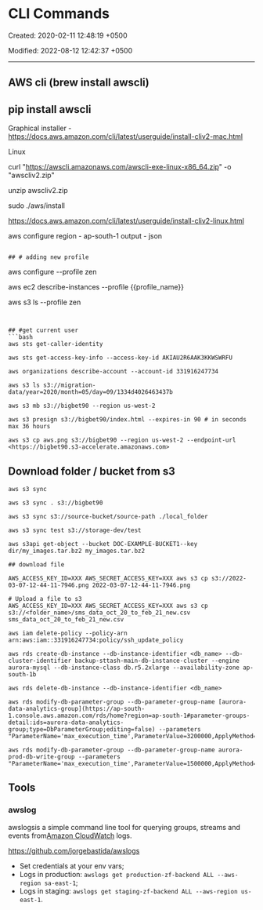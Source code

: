 # CLI Commands

Created: 2020-02-11 12:48:19 +0500

Modified: 2022-08-12 12:42:37 +0500

---

## AWS cli (brew install awscli)

## pip install awscli

Graphical installer - <https://docs.aws.amazon.com/cli/latest/userguide/install-cliv2-mac.html>

Linux

curl "<https://awscli.amazonaws.com/awscli-exe-linux-x86_64.zip>" -o "awscliv2.zip"

unzip awscliv2.zip

sudo ./aws/install

<https://docs.aws.amazon.com/cli/latest/userguide/install-cliv2-linux.html>

aws configure
region - ap-south-1
output - json

```

## # adding new profile
```

aws configure --profile zen

aws ec2 describe-instances --profile {{profile_name}}

aws s3 ls --profile zen

```


## #get current user
```bash
aws sts get-caller-identity

aws sts get-access-key-info --access-key-id AKIAU2R6AAK3KKWSWRFU

aws organizations describe-account --account-id 331916247734

aws s3 ls s3://migration-data/year=2020/month=05/day=09/1334d4026463437b

aws s3 mb s3://bigbet90 --region us-west-2

aws s3 presign s3://bigbet90/index.html --expires-in 90 # in seconds max 36 hours

aws s3 cp aws.png s3://bigbet90 --region us-west-2 --endpoint-url <https://bigbet90.s3-accelerate.amazonaws.com>
```

## Download folder / bucket from s3

```
aws s3 sync

aws s3 sync . s3://bigbet90

aws s3 sync s3://source-bucket/source-path ./local_folder

aws s3 sync test s3://storage-dev/test

aws s3api get-object --bucket DOC-EXAMPLE-BUCKET1--key dir/my_images.tar.bz2 my_images.tar.bz2

## download file

AWS_ACCESS_KEY_ID=XXX AWS_SECRET_ACCESS_KEY=XXX aws s3 cp s3://2022-03-07-12-44-11-7946.png 2022-03-07-12-44-11-7946.png

# Upload a file to s3
AWS_ACCESS_KEY_ID=XXX AWS_SECRET_ACCESS_KEY=XXX aws s3 cp s3://<folder_name>/sms_data_oct_20_to_feb_21_new.csv sms_data_oct_20_to_feb_21_new.csv

aws iam delete-policy --policy-arn arn:aws:iam::331916247734:policy/ssh_update_policy

aws rds create-db-instance --db-instance-identifier <db_name> --db-cluster-identifier backup-sttash-main-db-instance-cluster --engine aurora-mysql --db-instance-class db.r5.2xlarge --availability-zone ap-south-1b

aws rds delete-db-instance --db-instance-identifier <db_name>

aws rds modify-db-parameter-group --db-parameter-group-name [aurora-data-analytics-group](https://ap-south-1.console.aws.amazon.com/rds/home?region=ap-south-1#parameter-groups-detail:ids=aurora-data-analytics-group;type=DbParameterGroup;editing=false) --parameters "ParameterName='max_execution_time',ParameterValue=3200000,ApplyMethod=immediate"

aws rds modify-db-parameter-group --db-parameter-group-name aurora-prod-db-write-group --parameters "ParameterName='max_execution_time',ParameterValue=1500000,ApplyMethod=immediate"
```

## Tools

### awslog

awslogsis a simple command line tool for querying groups, streams and events from[Amazon CloudWatch](http://aws.amazon.com/cloudwatch/) logs.

<https://github.com/jorgebastida/awslogs>

- Set credentials at your env vars;
- Logs in production: `awslogs get production-zf-backend ALL --aws-region sa-east-1`;
- Logs in staging: `awslogs get staging-zf-backend ALL --aws-region us-east-1`.

